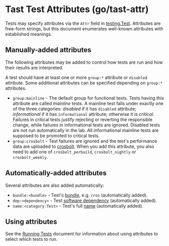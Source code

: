 # Tast Test Attributes (go/tast-attr)

Tests may specify attributes via the `Attr` field in [testing.Test]. Attributes
are free-form strings, but this document enumerates well-known attributes with
established meanings.

## Manually-added attributes

The following attributes may be added to control how tests are run and how their
results are interpreted.

A test should have at least one or more `group:*` attribute or `disabled`
attribute. Some additional attributes can be specified depending on `group:*`
attributes.

*   `group:mainline` - The default group for functional tests. Tests having
    this attribute are called *mainline* tests. A mainline test falls under
    exactly one of the three categories: *disabled* if it has `disabled`
    attribute; *informational* if it has `informational` attribute; otherwise
    it is *critical*. Failures in critical tests justify rejecting or reverting
    the responsible change, while failures in informational tests are ignored.
    Disabled tests are not run automatically in the lab. All informational
    mainline tests are supposed to be promoted to critical tests.
*   `group:crosbolt` - Test failures are ignored and the test's performance data
    are uploaded to [crosbolt]. When you add this attribute, you also need to
    add one of `crosbolt_perbuild`, `crosbolt_nightly` or `crosbolt_weekly`.

## Automatically-added attributes

Several attributes are also added automatically:

*   `bundle:<bundle>` - Test's [bundle], e.g. `cros` (automatically added).
*   `dep:<dependency>` - Test [software dependency] (automatically added).
*   `name:<category.Test>` - Test's full [name] (automatically added).

## Using attributes

See the [Running Tests] document for information about using attributes to
select which tests to run.

[testing.Test]: https://godoc.org/chromium.googlesource.com/chromiumos/platform/tast.git/src/chromiumos/tast/testing#Test
[crosbolt]: https://crosbolt.teams.x20web.corp.google.com/prod/crosbolt/index.html
[bundle]: overview.md#Test-bundles
[software dependency]: test_dependencies.md
[name]: writing_tests.md#Test-names
[Running Tests]: running_tests.md
